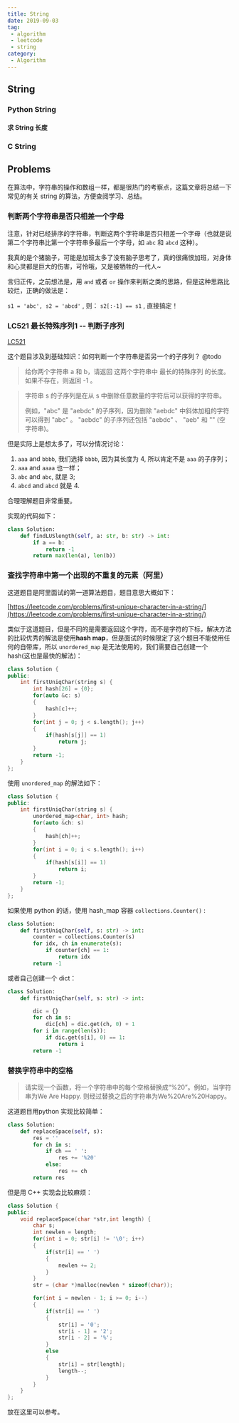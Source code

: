 ```yaml
---
title: String
date: 2019-09-03
tag:
 - algorithm
 - leetcode
 - string
category:
 - Algorithm
---
```


## String

### Python String

#### 求 String 长度

### C String

## Problems

在算法中，字符串的操作和数组一样，都是很热门的考察点，这篇文章将总结一下常见的有关 string 的算法，方便查阅学习、总结。

### 判断两个字符串是否只相差一个字母

注意，针对已经排序的字符串，判断这两个字符串是否只相差一个字母（也就是说第二个字符串比第一个字符串多最后一个字母，如 `abc` 和 `abcd` 这种）。

我真的是个猪脑子，可能是加班太多了没有脑子思考了，真的很痛恨加班，对身体和心灵都是巨大的伤害，可怜哦，又是被牺牲的一代人~

言归正传，之前想法是，用 `and` 或者 `or` 操作来判断之类的思路，但是这种思路比较烂，正确的做法是：

`s1 = 'abc', s2 = 'abcd'` , 则： `s2[:-1] == s1` , 直接搞定！

### LC521 最长特殊序列1 -- 判断子序列

[LC521](https://leetcode-cn.com/problems/longest-uncommon-subsequence-i/)

这个题目涉及到基础知识：如何判断一个字符串是否另一个的子序列？ @todo

> 给你两个字符串 a 和 b，请返回 这两个字符串中 最长的特殊序列  的长度。如果不存在，则返回 -1 。

> 字符串 s 的子序列是在从 s 中删除任意数量的字符后可以获得的字符串。
>
> 例如，"abc" 是 "aebdc" 的子序列，因为删除 "aebdc" 中斜体加粗的字符可以得到 "abc" 。 "aebdc" 的子序列还包括 "aebdc" 、 "aeb" 和 "" (空字符串)。

但是实际上是想太多了，可以分情况讨论：

1. `aaa` and `bbbb`, 我们选择 `bbbb`, 因为其长度为 4, 所以肯定不是 `aaa` 的子序列；
2. `aaa` and `aaaa` 也一样；
3. `abc` and `abc`, 就是 3; 
4. `abcd` and `abcd` 就是 4.

合理理解题目非常重要。

实现的代码如下：

```python
class Solution:
    def findLUSlength(self, a: str, b: str) -> int:
        if a == b:
            return -1
        return max(len(a), len(b))
```

### 查找字符串中第一个出现的不重复的元素（阿里）

这道题目是阿里面试的第一道算法题目，题目意思大概如下：

[https://leetcode.com/problems/first-unique-character-in-a-string/](https://leetcode.com/problems/first-unique-character-in-a-string/)

类似于这道题目，但是不同的是需要返回这个字符，而不是字符的下标，解决方法的比较优秀的解法是使用**hash map**，但是面试的时候限定了这个题目不能使用任何的自带库，所以 `unordered_map` 是无法使用的，我们需要自己创建一个 hash(这也是最快的解法)：

```cpp
class Solution {
public:
    int firstUniqChar(string s) {
        int hash[26] = {0};
        for(auto &c: s)
        {
            hash[c]++;
        }
        for(int j = 0; j < s.length(); j++)
        {
            if(hash[s[j]] == 1)
                return j;
        }
        return -1;
    }
};
```

使用 `unordered_map` 的解法如下：

```cpp
class Solution {
public:
    int firstUniqChar(string s) {
        unordered_map<char, int> hash;
        for(auto &ch: s)
        {
            hash[ch]++;
        }
        for(int i = 0; i < s.length(); i++)
        {
            if(hash[s[i]] == 1)
                return i;
        }
        return -1;
    }
};

```

如果使用 python 的话，使用 hash_map 容器 `collections.Counter()` :

```py
class Solution:
    def firstUniqChar(self, s: str) -> int:
        counter = collections.Counter(s)
        for idx, ch in enumerate(s):
            if counter[ch] == 1:
                return idx
        return -1
```

或者自己创建一个 dict：

```py
class Solution:
    def firstUniqChar(self, s: str) -> int:

        dic = {}
        for ch in s:
            dic[ch] = dic.get(ch, 0) + 1
        for i in range(len(s)):
            if dic.get(s[i], 0) == 1:
                return i
        return -1
```

### 替换字符串中的空格

> 请实现一个函数，将一个字符串中的每个空格替换成“%20”。例如，当字符串为We Are Happy. 则经过替换之后的字符串为We%20Are%20Happy。

这道题目用python 实现比较简单：

```py
class Solution:
    def replaceSpace(self, s):
        res = ''
        for ch in s:
            if ch == ' ':
                res += '%20'
            else:
                res += ch
        return res
```

但是用 C++ 实现会比较麻烦：

```cpp
class Solution {
public:
    void replaceSpace(char *str,int length) {
        char s;
        int newlen = length;
        for(int i = 0; str[i] != '\0'; i++)
        {
            if(str[i] == ' ')
            {
                newlen += 2;
            }
        }
        str = (char *)malloc(newlen * sizeof(char));

        for(int i = newlen - 1; i >= 0; i--)
        {
            if(str[i] == ' ')
            {
                str[i] = '0';
                str[i - 1] = '2';
                str[i - 2] = '%';
            }
            else
            {
                str[i] = str[length];
                length--;
            }
        }
    }
};
```

放在这里可以参考。
